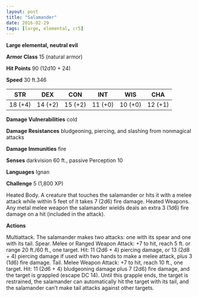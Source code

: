 ```yaml
---
layout: post
title: "Salamander"
date: 2016-02-29
tags: [large, elemental, cr5]
---
```


**Large elemental, neutral evil**

**Armor Class** 15 (natural armor)

**Hit Points** 90 (12d10 + 24)

**Speed** 30 ft.346

|   STR   |   DEX   |   CON   |   INT   |   WIS   |   CHA   |
|:-----:|:-----:|:-----:|:-----:|:-----:|:-----:|
| 18 (+4) | 14 (+2) | 15 (+2) | 11 (+0) | 10 (+0) | 12 (+1) |



**Damage Vulnerabilities** cold 

**Damage Resistances** bludgeoning, piercing, and slashing from nonmagical attacks 

**Damage Immunities** fire 

**Senses** darkvision 60 ft., passive Perception 10 

**Languages** Ignan 

**Challenge** 5 (1,800 XP)

Heated Body. A creature that touches the salamander or hits it with a melee attack while within 5 feet of it takes 7 (2d6) fire damage. Heated Weapons. Any metal melee weapon the salamander wields deals an extra 3 (1d6) fire damage on a hit (included in the attack). 

**Actions**

Multiattack. The salamander makes two attacks: one with its spear and one with its tail. Spear. Melee or Ranged Weapon Attack: +7 to hit, reach 5 ft. or range 20 ft./60 ft., one target. Hit: 11 (2d6 + 4) piercing damage, or 13 (2d8 + 4) piercing damage if used with two hands to make a melee attack, plus 3 (1d6) fire damage. Tail. Melee Weapon Attack: +7 to hit, reach 10 ft., one target. Hit: 11 (2d6 + 4) bludgeoning damage plus 7 (2d6) fire damage, and the target is grappled (escape DC 14). Until this grapple ends, the target is restrained, the salamander can automatically hit the target with its tail, and the salamander can’t make tail attacks against other targets.